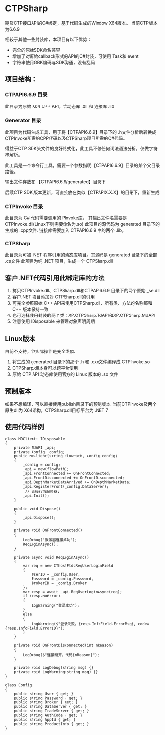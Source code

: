 # CTPSharp
期货CTP接口API的C#绑定，基于代码生成的Window X64版本。
当前CTP版本为6.6.9

相较于其他一些封装库，本项目有以下优势：
* 完全的原始SDK命名兼容
* 增加了对原始callback形式的API的C#封装，可使用 Task和 event
* 字符串使用GBK编码与SDK沟通，没有乱码

## 项目结构：

### CTPAPI6.6.9 目录
此目录为原始 X64 C++ API，含动态库 .dll 和 连接库 .lib


### Generator 目录
此项目为代码生成工具，用于将【CTPAPI6.6.9】目录下的 .h文件分析后转换成CTPInvoke所需的CPP代码以及CTPSharp项目所需的C#代码。

得益于CTP SDK头文件的良好格式化，此工具不做任何词法语法分析，仅做字符串解析。

此工具是一个命令行工具，需要一个参数指明【CTPAPI6.6.9】目录的某个父目录路径。

输出文件存放在 【CTPAPI6.6.9/generated】目录下

后续CTP SDK 版本更新，可直接放在类似【CTPAPIX.X.X】的目录下，重新生成

### CTPInvoke 目录
此目录为 C# 代码需要调用的 PInvoke库， 其输出文件名需要是 CTPInvoke.dll(Linux下则需要命名为.so)
此项目的源代码为 generated 目录下的生成的 .cpp文件. 链接库需要加入 CTPAPI6.6.9 中的两个 .lib。 

### CTPSharp
此目录为可被 .NET 程序引用的动态库项目。其源码是 generated 目录下的全部 .cs文件
此项目为纯 .NET 项目，生成一个 CTPSharp.dll

## 客户.NET代码引用此绑定库的方法
1. 拷贝CTPInvoke.dll、CTPSharp.dll和CTPAPI6.6.9 目录下的两个原始 _se.dll
2. 客户.NET 项目添加对 CTPSharp.dll的引用
3. 可完全参照原始 C++ API来使用CTPSharp.dll，所有类、方法的名称都和 C++ 版本保持一致
4. 也可选择使用封装的两个类：XP.CTPSharp.TdAPI和XP.CTPSharp.MdAPI
5. 注意使用 IDisposable 来管理对象声明周期

## Linux版本
目前不支持，但实际操作是完全类似.
1. 将生成的 generated 目录下的那个 .h 和 .cxx文件编译成 CTPInvoke.so
2. CTPSharp.dll本身可以跨平台使用
3. 原始 CTP API 动态库使用官方的 Linux 版本的 .so 文件

## 预制版本
如果不想编译，可以直接使用publish目录下的预制版本.
当前CTPInvoke及两个原生dll为 X64架构，CTPSharp.dll目标平台为 .NET 7

## 使用代码样例
```
class MDClient: IDisposable
{
    private MdAPI _api;
    private Config _config;
    public MDClient(string flowPath, Config config)
    {
        _config = config;
        _api = new(flowPath);
        _api.FrontConnected += OnFrontConnected;
        _api.FrontDisconnected += OnFrontDisconnected;
        _api.DepthMarketDataArrived += OnDepthMarketData;
        _api.RegisterFront(_config.DataServer);
         // 连接行情服务器;
        _api.Init();
    }

    public void Dispose()
    {
        _api.Dispose();
    }

    private void OnFrontConnected()
    {
        LogDebug("服务器连接成功");
        ReqLoginAsync();
    }

    private async void ReqLoginAsync()
    {
        var req = new CThostFtdcReqUserLoginField
        {
            UserID = _config.User,
            Password = _config.Password,
            BrokerID = _config.Broker
        };
        var resp = await _api.ReqUserLoginAsync(req);
        if (resp.NoError)
        {
            LogWarning("登录成功");
        }
        else
        {
            LogWarning($"登录失败，{resp.InfoField.ErrorMsg}, code={resp.InfoField.ErrorID}");
        }
    }

    private void OnFrontDisconnected(int nReason)
    {
        LogDebug($"连接断开，代码{nReason}");
    }

    private void LogDebug(string msg) {}
    private void LogWarning(string msg) {}
}

class Config
{
    public string User { get; }
    public string Password { get; }
    public string Broker { get; }
    public string DataServer { get; }
    public string TradeServer { get; }
    public string AuthCode { get; }
    public string AppId { get; }
    public string ProductInfo { get; }
}
```